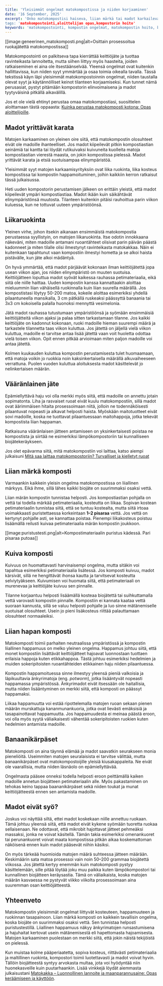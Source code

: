 ```yaml
---
title: 'Yleisimmät ongelmat matokompostissa ja niiden korjaaminen'
date: '16 September, 2025'
excerpt: 'Onko matokompostisi haiseva, liian märkä tai madot karkailevat? Älä huoli! Tämä opas käy läpi yleisimmät matokompostoinnin ongelmat, niiden syyt ja helpot ratkaisut. Opi pitämään madot hyvinvoivana!
tags: 'matokompostointi,aloittelijan opas,kompostorin hoito'
keywords: 'matokompostointi, kompostin ongelmat, matokompostin hoito, biojäte, kompostin hajut, madot karkaavat, kosteusongelmat, pH-tasapaino, puutarhanhoito, ekologinen lannoite, kierrätys, kotikompostointi, matokakka, vihreä elämä'
---
```


[[image:geneerinen_matokomposti.png|alt=Osittain prosessoitua ruokajätettä matokompostissa]]

Matokompostointi on palkitseva tapa kierrättää keittiöjäte ja tuottaa ravinteikasta lannoitetta, mutta siihen liittyy myös haasteita, joiden ratkaiseminen ei aina ole itsestäänselvää. Yleensä ongelmat ovat kuitenkin hallittavissa, kun niiden syyt ymmärtää ja osaa toimia oikealla tavalla. Tässä tekstissä käyn läpi yleisimmät matokompostoinnin ongelmat, niiden taustalla olevat syyt ja käytännölliset keinot tilanteen korjaamiseksi. Kun tunnet nämä perusasiat, pystyt pitämään kompostorin elinvoimaisena ja madot tyytyväisinä pitkällä aikavälillä.

Jos et ole vielä ehtinyt perustaa omaa matokompostiasi, suosittelen aloittamaan tästä oppaasta: [Kuinka perustaa matokomposti kotona: Opas aloittelijoille](https://www.luomuliero.fi/blogi/julkaisu/kuinka-perustaa-matokomposti-kotona-opas-aloittelijoille).

## Madot yrittävät karata

Matojen karkaaminen on yleinen oire siitä, että matokompostin olosuhteet eivät ole madoille ihanteelliset. Jos madot kiipeilevät pitkin kompostiastian seinämiä tai kantta tai löydät rutikuivaksi kuivuneita kuolleita matoja kompostiastian vierestä maasta, on jokin kompostissa pielessä. Madot yrittävät karata ja etsiä suotuisampaa elinympäristöä.

Yleisimmät syyt matojen karkaamisyrityksiin ovat liika ruokinta, liika kosteus kompostissa tai kompostin happamoituminen, joihin kaikkiin kerron ratkaisut tässä julkaisussa.

<aside>
Heti uuden kompostorin perustamisen jälkeen on erittäin yleistä, että madot kiipeilevät ympäri kompostiastiaa. Madot ikään kuin säikähtävät elinympäristönsä muutosta. Tilanteen kuitenkin pitäisi rauhoittua parin viikon kuluessa, kun ne tottuvat uuteen ympäristöönsä.
</aside>

## Liikaruokinta

Yleinen virhe, johon itsekin aikanaan ensimmäistä matokompostia perustaessa syyllistyin, on matojen liikaruokinta. Itse odotin innokkaana näkeväni, miten madoille antamani ruoantähteet olisivat parin päivän päästä kadonneet ja miten tilalle olisi ilmestynyt ravinteikasta matokakkaa. Näin ei kuitenkaan tapahtunut vaan kompostiin ilmestyi hometta ja se alkoi haista pistävälle, kun jäte alkoi mädäntyä.

On hyvä ymmärtää, että madot pärjäävät kokonaan ilman keittiöjätettä jopa usean viikon ajan, jos niiden elinympäristö on muuten suotuisa. Keittiöjätteen loputtua madot syövät kaikessa rauhassa petimateriaalia, eikä siitä ole niille haittaa. Uuden kompostin kanssa kannattaakin aloittaa mieluummin liian vähäisellä ruokinnalla kuin liian suurella määrällä. Jos kompostistasi löytyy 50-200 matoa, kokeile aloittaa esimerkiksi yhdellä pilaantuneella mansikalla, 3 cm pätkällä ruskeaksi päässyttä banaania tai 3x3 cm kokoisella palalla huonoksi mennyttä vesimelonia.

Jätä madot rauhassa tutustumaan ympäristöönsä ja syömään ensimmäisiä keittiöjätteitä viikon ajaksi ja palaa sitten tarkastamaan tilanne. Jos kaikki keittiöjäte on kadonnut kokonaan, ruoki madoille hieman suurempi määrä ja tarkastele tilannetta taas viikon kuluttua. Jos jätettä on jäljellä vielä viikon kuluttua, madoille ei tarvitse antaa lisää jätettä vaan voit huoletta odottaa vielä toisen viikon. Opit ennen pitkää arvioimaan miten paljon madoille voi antaa jätettä.

Kolmen kuukauden kuluttua kompostin perustamisesta tulet huomaamaan, että matoja voikin jo ruokkia noin kaksinkertaisella määrällä alkuvaiheeseen verrattuna. Puolen vuoden kuluttua aloituksesta madot käsittelevät jo nelinkertaisen määrän.

## Vääränlainen jäte

Epämiellyttävä haju voi olla merkki myös siitä, että madoille on annettu jotain sopimatonta. Liha ja rasvaiset ruoat eivät kuulu matokompostiin, sillä madot ovat äärimmäisen hitaita prosessoimaan niitä, jolloin ne todennäköisesti pilaantuvat nopeasti ja alkavat helposti haista. Myöskään maitotuotteet eivät sovi madoille, koska ne tuottavat pilaantuessaan maitohappoja, jotka tekevät kompostista liian happaman.

Ratkaisuna vääränlaisen jätteen antamiseen on yksinkertaisesti poistaa ne kompostista ja siirtää ne esimerkiksi lämpökompostoriin tai kunnalliseen biojätekeräykseen.

Jos olet epävarma siitä, mitä matokompostiin voi laittaa, katso aiempi julkaisuni [Mitä saa laittaa matokompostoriin? Turvalliset ja kielletyt ruoat](https://www.luomuliero.fi/blogi/julkaisu/mita-saa-laittaa-matokompostoriin-turvalliset-ja-kielletyt-ruoat)

## Liian märkä komposti

Varmaankin kaikkein yleisin ongelma matokompostissa on liiallinen märkyys. Eikä ihme, sillä lähes kaikki biojäte on suurimmaksi osaksi vettä.

Liian märän kompostin tunnistaa helposti. Jos kompostiastian pohjalla on vettä tai todella märkää petimateriaalia, kosteutta on liikaa. Sopivan kostean petimateriaalin tunnistaa siitä, että se tuntuu kostealta, mutta siitä irtoaa voimakkaasti puristettaessa korkeintaan **1–2 pisaraa** vettä. Jos vettä on kertynyt pohjalle asti, se kannattaa poistaa. Pienempi liikakosteus poistuu lisäämällä reilusti kuivaa petimateriaalia märän kompostin joukkoon.

[[image:puristustesti.png|alt=Kompostimateriaalin puristus kädessä. Pari pisaraa putoaa]]

## Kuiva komposti

Kuivuus on huomattavasti harvinaisempi ongelma, mutta sitäkin voi tapahtua esimerkiksi petimateriaalia lisätessä. Jos komposti kuivuu, madot kärsivät, sillä ne hengittävät ihonsa kautta ja tarvitsevat kosteutta selviytyäkseen. Kuivumisen voi huomata siitä, että petimateriaali on murenevaa ja keittiöjäte kuivuu sen pinnalle.

Tilanne korjaantuu helposti lisäämällä kosteaa biojätettä tai suihkuttamalla vettä varovasti kompostin pinnalle. Kompostiin ei kannata kaataa vettä suoraan kannusta, sillä se valuu helposti pohjalle ja luo sinne mätänemiselle suotuisat olosuhteet. Usein jo pieni lisäkosteus riittää palauttamaan olosuhteet normaaleiksi.

## Liian hapan komposti

Matokomposti toimii parhaiten neutraalissa ympäristössä ja kompostin liiallinen happamuus on melko yleinen ongelma. Happamus johtuu siitä, että monet kompostiin lisättävät keittiöjätteet hajoavat luonnostaan tuottaen erilaisia happoja kuten etikkahappoa. Tästä johtuu esimerkiksi hedelmien ja muiden sokeripitoisten ruoantähteiden etikkainen haju niiden pilaantuessa.

Kompostin happamoituessa sinne ilmestyy yleensä pieniä valkoisia ja läpikuultavia änkyrimatoja (eng. _potworm_), jotka lisääntyvät nopeasti happamassa ympäristössä. Änkyrimadot eivät itsessään ole haitallisia, mutta niiden lisääntyminen on merkki siitä, että komposti on päässyt happamaksi.

Liikaa happamuutta voi estää ripottelemalla matojen ruoan sekaan pienen määrän murskattuja kananmunankuoria, jotka ovat lievästi emäksisiä ja tasapainottavat happamuutta. Jos happamuudesta ei meinaa päästä eroon, voi olla myös syytä väliaikaisesti vähentää sokeripitoisten ruokien kuten hedelmien antamista madoille.

## Banaanikärpäset

Matokomposti on aina täynnä elämää ja madot saavatkin seurakseen monia pieneliöitä. Useimmiten matojen seuralaisista ei tarvitse välittää, mutta banaanikärpäset ovat matokompostoijille yleisiä kiusakappaleita. Ne eivät ole vaarallisia, mutta niiden läsnäolo on epämiellyttävää.

Ongelmasta pääsee onneksi todella helposti eroon peittämällä kaiken madoille annetun biojätteen petimateriaalin alle. Myös pakastaminen on tehokas keino tappaa baananikärpäset sekä niiden toukat ja munat keittiöjätteestä ennen sen antamista madoille.

## Madot eivät syö?

Joskus voi näyttää siltä, ettei madot koskekaan niille annettuu ruokaan. Tämä johtuu yleensä siitä, että madot eivät kykene syömään tuoretta ruokaa sellaisenaan. Ne odottavat, että mikrobit hajottavat jätteet pehmeäksi massaksi, jonka ne voivat käsitellä. Tämän takia esimerkiksi omenankuoret tai perunankuoret voivat maata kompostissa pitkän aikaa koskemattoman näköisenä ennen kuin madot pääsevät niihin käsiksi.

On myös tärkeää huomioida matojen määrä suhteessa jätteen määrään. Keskimäärin sata matoa prosessoi vain noin 50–200 grammaa biojätettä viikossa. Jos jätettä kertyy enemmän kuin matokomposti pystyy käsittelemään, sille pitää löytää joku muu paikka kuten lämpökompostori tai kunnallinen biojätteen keräysastia. Tämä on väliaikaista, koska matojen määrän kasvaessa ne pystyvät viikko viikolta prosessoimaan aina suuremman osan keittiöjätteestä.

## Yhteenveto

Matokompostin yleisimmät ongelmat liittyvät kosteuteen, happamuuteen ja ruokinnan tasapainoon. Liian märkä komposti on kaikkein tavallisin ongelma, koska biojäte on suurimmaksi osaksi vettä. Sen tunnistaa helposti puristustestillä. Liiallinen happamuus näkyy änkyrimatojen runsastumisena ja hajuhaitat kertovat usein mätänemisestä eli hapettomasta hajoamisesta. Matojen karkaaminen puolestaan on merkki siitä, että jokin näistä tekijöistä on pielessä.

Kun muistaa kolme pääperiaatetta, sopiva kosteus, riittävästi petimateriaalia ja maltillinen ruokinta, kompostori toimii luotettavasti ja madot voivat hyvin. Tällöin biojätteestä syntyy arvokasta multaa, jota voi hyödyntää niin huonekasveille kuin puutarhaankin. Lisää vinkkejä löydät aiemmasta julkaisustani [Matokakka – Luonnollinen lannoite ja maanparannusaine: Opas keräämiseen ja käyttöön](https://www.luomuliero.fi/blogi/julkaisu/matokakka-luonnollinen-lannoite-opas-aloittelijoille).
